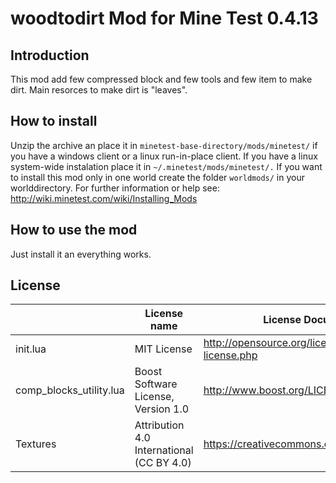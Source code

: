 # woodtodirt Mod for Mine Test 0.4.13

## Introduction
This mod add few compressed block and few tools and few item to make dirt.
Main resorces to make dirt is "leaves".

## How to install
Unzip the archive an place it in ``minetest-base-directory/mods/minetest/``
if you have a windows client or a linux run-in-place client. If you have
a linux system-wide instalation place it in ``~/.minetest/mods/minetest/.``
If you want to install this mod only in one world create the folder
``worldmods/`` in your worlddirectory.
For further information or help see:
http://wiki.minetest.com/wiki/Installing_Mods

## How to use the mod
Just install it an everything works.

## License
|                         | License name                              | License Documents                              |
|-------------------------|-------------------------------------------|------------------------------------------------|
| init.lua                | MIT License                               | http://opensource.org/licenses/mit-license.php |
| comp_blocks_utility.lua | Boost Software License, Version 1.0       | http://www.boost.org/LICENSE_1_0.txt           |
| Textures                | Attribution 4.0 International (CC BY 4.0) | https://creativecommons.org/licenses/by/4.0/   |
